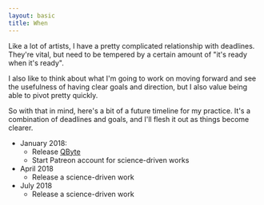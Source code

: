 ```yaml
---
layout: basic
title: When
---
```

Like a lot of artists, I have a pretty complicated relationship with deadlines. They're vital, but need to be tempered by a certain amount of "it's ready when it's ready".

I also like to think about what I'm going to work on moving forward and see the usefulness of having clear goals and direction, but I also value being able to pivot pretty quickly.

So with that in mind, here's a bit of a future timeline for my practice. It's a combination of deadlines and goals, and I'll flesh it out as things become clearer.

* January 2018:
  * Release [QByte](/what/quantum-byte)
  * Start Patreon account for science-driven works
* April 2018
  * Release a science-driven work
* July 2018
  * Release a science-driven work
